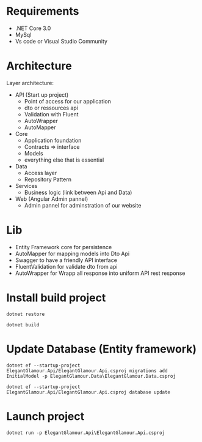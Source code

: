 # Requirements
 * .NET Core 3.0
 * MySql
 * Vs code or Visual Studio Community

# Architecture

Layer architecture:
  * API (Start up project)
    * Point of access for our application
    * dto or ressources api
    * Validation with Fluent
    * AutoWrapper
    * AutoMapper
  * Core
    * Application foundation
    * Contracts => interface
    * Models
    * everything else that is essential
  * Data
    * Access layer
    * Repository Pattern
  * Services
    * Business logic (link between Api and Data)
  * Web (Angular Admin pannel)
    * Admin pannel for adminstration of our website

# Lib
 * Entity Framework core for persistence
 * AutoMapper for mapping models into Dto Api
 * Swagger to have a friendly API interface
 * FluentValidation for validate dto from api
 * AutoWrapper for Wrapp all response into uniform API rest response

# Install build project

`dotnet restore`

`dotnet build`

# Update Database (Entity framework)
`dotnet ef --startup-project ElegantGlamour.Api/ElegantGlamour.Api.csproj migrations add InitialModel -p ElegantGlamour.Data\ElegantGlamour.Data.csproj`

`dotnet ef --startup-project ElegantGlamour.Api/ElegantGlamour.Api.csproj database update`

# Launch project
`dotnet run -p ElegantGlamour.Api\ElegantGlamour.Api.csproj`